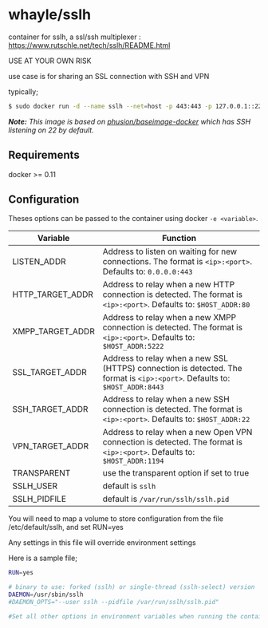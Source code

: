 # whayle/sslh
container for sslh, a ssl/ssh multiplexer : https://www.rutschle.net/tech/sslh/README.html

USE AT YOUR OWN RISK

use case is for sharing an SSL connection with SSH and VPN

typically;
```bash
$ sudo docker run -d --name sslh --net=host -p 443:443 -p 127.0.0.1::22 whayle/sslh
```

*__Note:__ This image is based on [phusion/baseimage-docker](https://github.com/phusion/baseimage-docker) which has SSH listening on 22 by default.*

## Requirements
docker >= 0.11

## Configuration
Theses options can be passed to the container using docker
```-e <variable>```.

Variable         | Function
---------------- | -----------------------------------------------------------------------------------------------------------------------------------
LISTEN_ADDR      | Address to listen on waiting for new connections. The format is ```<ip>:<port>```. Defaults to: ```0.0.0.0:443```
HTTP_TARGET_ADDR | Address to relay when a new HTTP connection is detected. The format is ```<ip>:<port>```. Defaults to: ```$HOST_ADDR:80```
XMPP_TARGET_ADDR | Address to relay when a new XMPP connection is detected. The format is ```<ip>:<port>```. Defaults to: ```$HOST_ADDR:5222```
SSL_TARGET_ADDR  | Address to relay when a new SSL (HTTPS) connection is detected. The format is ```<ip>:<port>```. Defaults to: ```$HOST_ADDR:8443```
SSH_TARGET_ADDR  | Address to relay when a new SSH connection is detected. The format is ```<ip>:<port>```. Defaults to: ```$HOST_ADDR:22```
VPN_TARGET_ADDR  | Address to relay when a new Open VPN connection is detected. The format is ```<ip>:<port>```. Defaults to: ```$HOST_ADDR:1194```
TRANSPARENT      | use the transparent option if set to true
SSLH_USER        | default is ```sslh```
SSLH_PIDFILE     | default is ```/var/run/sslh/sslh.pid```


You will need to map a volume to store configuration from the file /etc/default/sslh, and set RUN=yes

Any settings in this file will override environment settings

Here is a sample file;

```bash
RUN=yes

# binary to use: forked (sslh) or single-thread (sslh-select) version
DAEMON=/usr/sbin/sslh
#DAEMON_OPTS="--user sslh --pidfile /var/run/sslh/sslh.pid"

#Set all other options in environment variables when running the container
```
